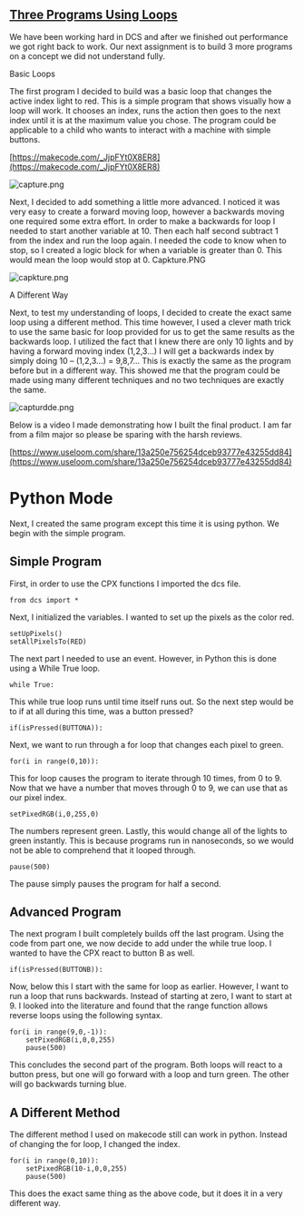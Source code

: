 ## [Three Programs Using Loops](https://nicklynch10.wordpress.com/2018/03/13/3-new-programs-and-how-to-make-them/)

We have been working hard in DCS and after we finished out performance we got right back to work. Our next assignment is to build 3 more programs on a concept we did not understand fully.

Basic Loops

The first program I decided to build was a basic loop that changes the active index light to red. This is a simple program that shows visually how a loop will work. It chooses an index, runs the action then goes to the next index until it is at the maximum value you chose. The program could be applicable to a child who wants to interact with a machine with simple buttons.

[https://makecode.com/_JjpFYt0X8ER8](https://makecode.com/_JjpFYt0X8ER8)

![capture.png](https://nicklynch10.files.wordpress.com/2018/03/capture.png)

Next, I decided to add something a little more advanced. I noticed it was very easy to create a forward moving loop, however a backwards moving one required some extra effort. In order to make a backwards for loop I needed to start another variable at 10. Then each half second subtract 1 from the index and run the loop again. I needed the code to know when to stop, so I created a logic block for when a variable is greater than 0. This would mean the loop would stop at 0. Capkture.PNG

![capkture.png](https://nicklynch10.files.wordpress.com/2018/03/capkture.png)

 

A Different Way

Next, to test my understanding of loops, I decided to create the exact same loop using a different method.  This time however, I used a clever math trick to use the same basic for loop provided for us to get the same results as the backwards loop. I utilized the fact that I knew there are only 10 lights and by having a forward moving index (1,2,3…) I will get a backwards index by simply doing 10 – (1,2,3…) = 9,8,7… This is exactly the same as the program before but in a different way. This showed me that the program could be made using many different techniques and no two techniques are exactly the same.

 

![capturdde.png](https://nicklynch10.files.wordpress.com/2018/03/capturdde.png)

 

Below is a video I made demonstrating how I built the final product. I am far from a film major so please be sparing with the harsh reviews.

[https://www.useloom.com/share/13a250e756254dceb93777e43255dd84](https://www.useloom.com/share/13a250e756254dceb93777e43255dd84)


# Python Mode
Next, I created the same program except this time it is using python. We begin with the simple program.
## Simple Program
First, in order to use the CPX functions I imported the dcs file.
~~~
from dcs import *
~~~
Next, I initialized the variables. I wanted to set up the pixels as the color red. 
~~~
setUpPixels()
setAllPixelsTo(RED)
~~~
The next part I needed to use an event. However, in Python this is done using a While True loop.
~~~
while True:
~~~
This while true loop runs until time itself runs out. So the next step would be to if at all during this time, was a button pressed?
~~~ 
if(isPressed(BUTTONA)):
~~~
Next, we want to run through a for loop that changes each pixel to green. 
~~~
for(i in range(0,10)):
~~~
This for loop causes the program to iterate through 10 times, from 0 to 9.  Now that we have a number that moves through 0 to 9, we can use that as our pixel index. 
~~~
setPixedRGB(i,0,255,0)
~~~
The numbers represent green. Lastly, this would change all of the lights to green instantly. This is because programs run in nanoseconds, so we would not be able to comprehend that it looped through. 
~~~
pause(500)
~~~
The pause simply pauses the program for half a second. 

## Advanced Program
The next program I built completely builds off the last program. Using the code from part one, we now decide to add under the while true loop. I wanted to have the CPX react to button B as well.
~~~
if(isPressed(BUTTONB)):
~~~
Now, below this I start with the same for loop as earlier. However, I want to run a loop that runs backwards. Instead of starting at zero, I want to start at 9. I looked into the literature and found that the range function allows reverse loops using the following syntax. 
~~~
for(i in range(9,0,-1)):
    setPixedRGB(i,0,0,255)
    pause(500)
~~~

This concludes the second part of the program. Both loops will react to a button press, but one will go forward with a loop and turn green. The other will go backwards turning blue. 

## A Different Method
The different method I used on makecode still can work in python. Instead of changing the for loop, I changed the index.
~~~
for(i in range(0,10)):
    setPixedRGB(10-i,0,0,255)
    pause(500)
~~~
This does the exact same thing as the above code, but it does it in a very different way.
